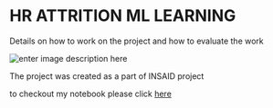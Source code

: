 # HR ATTRITION ML LEARNING
Details on how to work on the project and how to evaluate the work

![enter image description here](https://encrypted-tbn0.gstatic.com/images?q=tbn:ANd9GcQHsNcJBycmD3dEt3HR3kvv6hwoZDVDQO9kpQ&usqp=CAU)

The project was created as a part of INSAID project

to checkout my notebook please click [here](https://github.com/vaseemap/hr-emp-attr)
